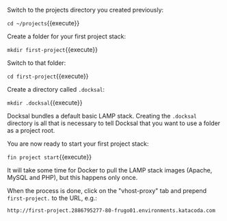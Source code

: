Switch to the projects directory you created previously:

`cd ~/projects`{{execute}}

Create a folder for your first project stack:

`mkdir first-project`{{execute}}

Switch to that folder:

`cd first-project`{{execute}}

Create a directory called `.docksal`:

`mkdir .docksal`{{execute}}

Docksal bundles a default basic LAMP stack.
Creating the `.docksal` directory is all that is necessary to tell Docksal that you want to use a folder as a project root.

You are now ready to start your first project stack:

`fin project start`{{execute}}

It will take some time for Docker to pull the LAMP stack images (Apache, MySQL and PHP), but this happens only once.

When the process is done, click on the "vhost-proxy" tab and prepend `first-project.` to the URL, e.g.:

```
http://first-project.2886795277-80-frugo01.environments.katacoda.com
```
